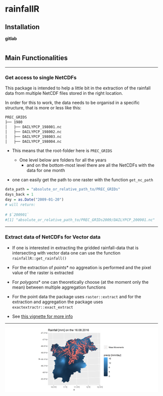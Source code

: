 # rainfallR

## Installation

**gitlab**

```r

```
## Main Functionalities

***

### Get access to single NetCDFs

This package is intended to help a little bit in the extraction of the rainfall data from multiple NetCDF files stored in the right location. 

In order for this to work, the data needs to be organisd in a specific structure, that is more or less like this: 

```
PREC_GRIDS
├── 1980
│   ├── DAILYPCP_198001.nc
│   ├── DAILYPCP_198002.nc
│   ├── DAILYPCP_198003.nc
│   ├── DAILYPCP_198004.nc
```

- This means that the root-folder here is `PREC_GRIDS`
  + One level below are folders for all the years
    + and on the bottom-most level there are all the NetCDFs with the data for one month
 
    
- one can easily get the path to one raster with the function `get_nc_path` 

```r
data_path = "absolute_or_relative_path_to/PREC_GRIDs"
days_back = 1
day = as.Date("2009-01-20")
# will return:

# $`200901`
#[1] "absolute_or_relative_path_to/PREC_GRIDs2009/DAILYPCP_200901.nc"
```

***

### Extract data of NetCDFs for Vector data

- If one is interested in extracting the gridded rainfall-data that is intersecting with vector data one can use the function `rainfallR::get_rainfall()`

- For the extraction of *points** no aggreation is performed and the pixel value of the raster is extracted

- For *polygons** one can theoretically choose (at the moment only the mean) between multiple aggregation functions

- For the point data the package uses `raster::extract` and for the extraction and aggregation the package uses `exactextractr::exact_extract`

- See [this vignette for more info](https://robinkohrs.github.io/rainfallR/articles/extract_landslide_rainfall.html)

***

![](man/figures/readmeplot.png)
